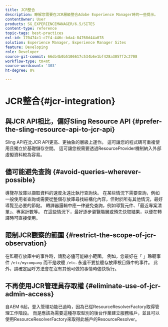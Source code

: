 ```yaml
---
title: JCR整合
description: 瞭解您需要在JCR層級整合Adobe Experience Manager時的一些提示。
contentOwner: User
products: SG_EXPERIENCEMANAGER/6.5/SITES
content-type: reference
topic-tags: best-practices
exl-id: 170474c1-c7f4-446c-bda4-84768d44a078
solution: Experience Manager, Experience Manager Sites
feature: Developing
role: Developer
source-git-commit: 66db4b0b5106617c534b6e1bf428a3057f2c2708
workflow-type: tm+mt
source-wordcount: '303'
ht-degree: 0%

---
```


# JCR整合{#jcr-integration}

## 與JCR API相比，偏好Sling Resource API {#prefer-the-sling-resource-api-to-jcr-api}

Sling API在比JCR API更高、更抽象的層級上運作。 這可讓您的程式碼可重複使用且獨立於基礎儲存空間。 這可讓您視需要透過ResourceProvider機制納入外部虛擬資料較為容易。

## 儘可能避免查詢 {#avoid-queries-wherever-possible}

導覽存放庫以擷取資料的速度永遠比執行查詢快。 在某些情況下需要查詢，例如一般使用者查詢或需要從整個存放庫尋找結構化內容，但對於所有其他情況，最好導覽至必要的節點。 轉譯器邏輯中應一律避免查詢，例如導覽元件、「最近專案清單」、專案計數等。 在這些情況下，最好逐步瀏覽階層或預先快取結果，以便在轉譯時可直接使用。

## 限制JCR觀察的範圍 {#restrict-the-scope-of-jcr-observation}

在監聽存放庫中的事件時，請務必儘可能縮小範圍。 例如，您最好在「 」聆聽事件 `/etc/mycompany` 而不是收聽 `/etc`. 永遠不要接聽存放庫根目錄中的事件。 此外，請確定回呼方法會在沒有其他可做的事情時儘快執行。

## 不再使用JCR管理員存取權 {#eliminate-use-of-jcr-admin-access}

自AEM 6起，登入管理功能已過時，因為已從ResourceResolverFactory取得管理工作階段。 而是應該為需要這種存取型別的後台作業建立服務帳戶，並且可以使用ResourceResolverFactory來取得此帳戶的ResourceResolver。
